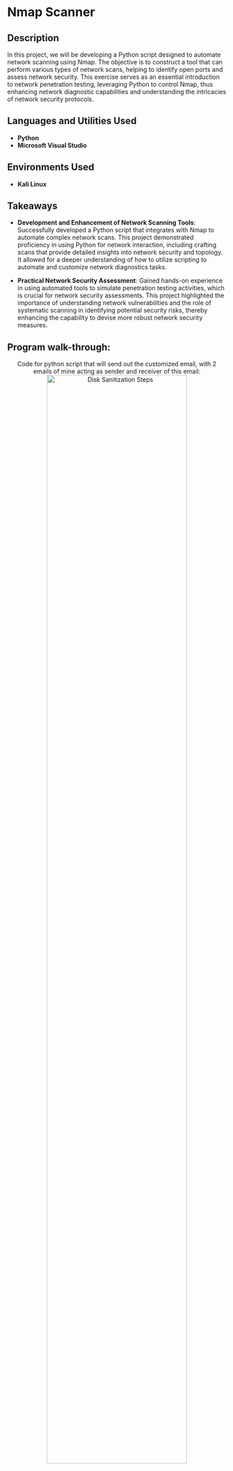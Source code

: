<h1>Nmap Scanner</h1>


<h2>Description</h2>
In this project, we will be developing a Python script designed to automate network scanning using Nmap. The objective is to construct a tool that can perform various types of network scans, helping to identify open ports and assess network security. This exercise serves as an essential introduction to network penetration testing, leveraging Python to control Nmap, thus enhancing network diagnostic capabilities and understanding the intricacies of network security protocols. <br />


<h2>Languages and Utilities Used</h2>

- <b>Python</b>
- <b>Microsoft Visual Studio</b> 

<h2>Environments Used </h2>

- <b>Kali Linux</b> 

<h2>Takeaways</h2>

- <b>Development and Enhancement of Network Scanning Tools</b>: Successfully developed a Python script that integrates with Nmap to automate complex network scans. This project demonstrated proficiency in using Python for network interaction, including crafting scans that provide detailed insights into network security and topology. It allowed for a deeper understanding of how to utilize scripting to automate and customize network diagnostics tasks.

- <b>Practical Network Security Assessment</b>: Gained hands-on experience in using automated tools to simulate penetration testing activities, which is crucial for network security assessments. This project highlighted the importance of understanding network vulnerabilities and the role of systematic scanning in identifying potential security risks, thereby enhancing the capability to devise more robust network security measures.


<h2>Program walk-through:</h2>

<p align="center">
Code for python script that will send out the customized email, with 2 emails of mine acting as sender and receiver of this email: <br/>
<img src="code for emailer.PNG" height="80%" width="80%" alt="Disk Sanitization Steps"/>
<br />

<p align="center">
Successful execution of script resulting in custom email being sent out with a message and link contained in the body: <br/>
<img src="verification of email being sent.PNG" height="80%" width="80%" alt="Disk Sanitization Steps"/>
<br />







</p>


<!--
 ```diff
- text in red
+ text in green
! text in orange
# text in gray
@@ text in purple (and bold)@@
```
--!>
